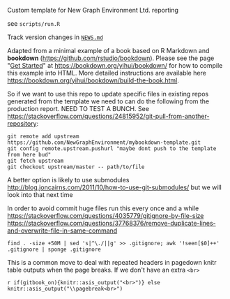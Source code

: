 Custom template for New Graph Environment Ltd. reporting

see `scripts/run.R`

Track version changes in [`NEWS.md`]('NEWS.md`)


Adapted from a minimal example of a book based on R Markdown and **bookdown** (https://github.com/rstudio/bookdown). Please see the page "[Get Started](https://bookdown.org/yihui/bookdown/get-started.html)" at https://bookdown.org/yihui/bookdown/ for how to compile this example into HTML. More detailed instructions are available here https://bookdown.org/yihui/bookdown/build-the-book.html.

So if we want to use this repo to update specific files in existing repos generated from the template we need to can do the following from the production report.  NEED TO TEST A BUNCH.  See https://stackoverflow.com/questions/24815952/git-pull-from-another-repository:

    git remote add upstream https://github.com/NewGraphEnvironment/mybookdown-template.git
    git config remote.upstream.pushurl "maybe dont push to the template from here bud"
    git fetch upstream
    git checkout upstream/master -- path/to/file
    
    
A better option is likely to use submodules http://blog.joncairns.com/2011/10/how-to-use-git-submodules/ but we will look into that next time

In order to avoid commit huge files run this every once and a while https://stackoverflow.com/questions/4035779/gitignore-by-file-size
https://stackoverflow.com/questions/37768376/remove-duplicate-lines-and-overwrite-file-in-same-command

    find . -size +50M | sed 's|^\./||g' >> .gitignore; awk '!seen[$0]++' .gitignore | sponge .gitignore
    
    
This is a common move to deal with repeated headers in pagedown knitr table outputs when the page breaks.  If we don't have an extra `<br>`

`r if(gitbook_on){knitr::asis_output("<br>")} else knitr::asis_output("\\pagebreak<br>")`
    

   
